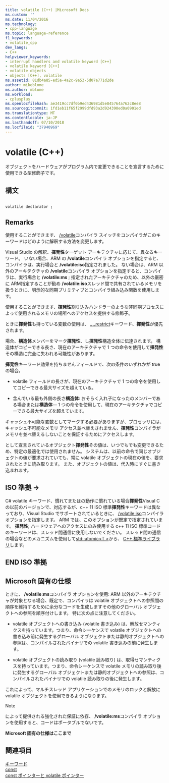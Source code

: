 ```yaml
---
title: volatile (C++) |Microsoft Docs
ms.custom: ''
ms.date: 11/04/2016
ms.technology:
- cpp-language
ms.topic: language-reference
f1_keywords:
- volatile_cpp
dev_langs:
- C++
helpviewer_keywords:
- interrupt handlers and volatile keyword [C++]
- volatile keyword [C++]
- volatile objects
- objects [C++], volatile
ms.assetid: 81db4a85-ed5a-4a2c-9a53-5d07a771d2de
author: mikeblome
ms.author: mblome
ms.workload:
- cplusplus
ms.openlocfilehash: ae3419cc7df0b9ed436981d5e845764a762c8ee8
ms.sourcegitcommit: 1fd1eb11f65f2999dfd93a2d924390ed0a0901ed
ms.translationtype: MT
ms.contentlocale: ja-JP
ms.lasthandoff: 07/10/2018
ms.locfileid: "37940969"
---
```

# <a name="volatile-c"></a>volatile (C++)
オブジェクトをハードウェアがプログラム内で変更できることを宣言するために使用できる型修飾子です。  
  
## <a name="syntax"></a>構文  
  
```  
  
volatile declarator ;  
```  
  
## <a name="remarks"></a>Remarks  
 使用することができます、 [/volatile](../build/reference/volatile-volatile-keyword-interpretation.md)コンパイラ スイッチをコンパイラがこのキーワードはどのように解釈する方法を変更します。  
  
 Visual Studio の解釈、**揮発性**ターゲット アーキテクチャに応じて、異なるキーワード。 いない場合、ARM の **/volatile**コンパイラ オプションを指定すると、コンパイラは、実行場合と **/volatile:iso**指定されました。 ない場合は、ARM 以外のアーキテクチャの **/volatile**コンパイラ オプションを指定すると、コンパイラは、実行場合と **/volatile:ms** ; 指定されたアーキテクチャのため、以外の厳密に ARM指定することが勧め **/volatile:iso**スレッド間で共有されているメモリを扱うときに、明示的な同期プリミティブとコンパイラ組み込み関数を使用します。  
  
 使用することができます、**揮発性**割り込みハンドラーのような非同期プロセスによって使用されるメモリの場所へのアクセスを提供する修飾子。  
  
 ときに**揮発性**も持っている変数の使用は、 [_ _restrict](../cpp/extension-restrict.md)キーワード、**揮発性**が優先されます。  
  
 場合、**構造体**メンバーをマーク**揮発性**、し**揮発性**構造全体に伝達されます。 構造体がコピーできる長さ、現在のアーキテクチャで 1 つの命令を使用して**揮発性**その構造に完全に失われる可能性があります。  
  
 **揮発性**キーワード効果を持ちませんフィールドで、次の条件のいずれかが true の場合。  
  
-   volatile フィールドの長さが、現在のアーキテクチャで 1 つの命令を使用してコピーできる最大サイズを超えている。  
  
-   含んでいる最も外側の長さ**構造体**: おそらく入れ子になったのメンバーである場合または**構造体**— 1 つの命令を使用して、現在のアーキテクチャでコピーできる最大サイズを超えています。  
  
 キャッシュ不可能な変数としてマークする必要がありますが、プロセッサには、キャッシュ不可能なメモリ アクセス並べ替えされません、**揮発性**コンパイラがメモリを並べ替えるしないことを保証するためにアクセスします。  
  
 として宣言されているオブジェクト**揮発性**その値は、いつでもでも変更できるため、特定の最適化では使用されません。  システムは、以前の命令で同じオブジェクトの値が要求されていても、常に volatile オブジェクトの現在の値を、要求されたときに読み取ります。  また、オブジェクトの値は、代入時にすぐに書き込まれます。  
  
## <a name="iso-compliant"></a>ISO 準拠 →  
 C# volatile キーワード、慣れてまたはの動作に慣れている場合**揮発性**Visual C の以前のバージョンで、対応するが、c++ 11 ISO 標準**揮発性**キーワードは異なっており、Visual Studio でサポートされているときに、 [/volatile:iso](../build/reference/volatile-volatile-keyword-interpretation.md)コンパイラ オプションを指定します。 ARM では、このオプションが既定で指定されています。 **揮発性**; ハードウェアへのアクセスにのみ使用する c++ 11 ISO 標準コードのキーワードは、スレッド間通信に使用しないでください。 スレッド間の通信の場合などのメカニズムを使用して[std::atomic\<T >](../standard-library/atomic.md)から、 [C++ 標準ライブラリ](../standard-library/cpp-standard-library-reference.md)します。  
  
## <a name="end-of-iso-compliant"></a>END ISO 準拠  
  
## <a name="microsoft-specific"></a>Microsoft 固有の仕様  
 ときに、 **/volatile:ms**コンパイラ オプションを使用: ARM 以外のアーキテクチャが対象となる場合、既定で、コンパイラは volatile オブジェクトへの参照間の順序を維持するために余分なコードを生成しますその他のグローバル オブジェクトへの参照を順序付けします。 特に次の点に注意してください。  
  
-   volatile オブジェクトへの書き込み (volatile 書き込み) は、解放セマンティクスを持っています。つまり、命令シーケンスで volatile オブジェクトへの書き込み前に発生するグローバル オブジェクトまたは静的オブジェクトへの参照は、コンパイルされたバイナリでの volatile 書き込みの前に発生します。  
  
-   volatile オブジェクトの読み取り (volatile 読み取り) は、取得セマンティクスを持っています。つまり、命令シーケンスで volatile メモリの読み取り後に発生するグローバル オブジェクトまたは静的オブジェクトへの参照は、コンパイルされたバイナリでの volatile 読み取りの後に発生します。  
  
 これによって、マルチスレッド アプリケーションでのメモリのロックと解放に volatile オブジェクトを使用できるようになります。  
  
> [!NOTE]
>  によって提供される強化された保証に依存、 **/volatile:ms**コンパイラ オプションを使用すると、コードはポータブルでないです。  
  
**Microsoft 固有の仕様はここまで**  
  
## <a name="see-also"></a>関連項目  
 [キーワード](../cpp/keywords-cpp.md)   
 [const](../cpp/const-cpp.md)   
 [const ポインターと volatile ポインター](../cpp/const-and-volatile-pointers.md)